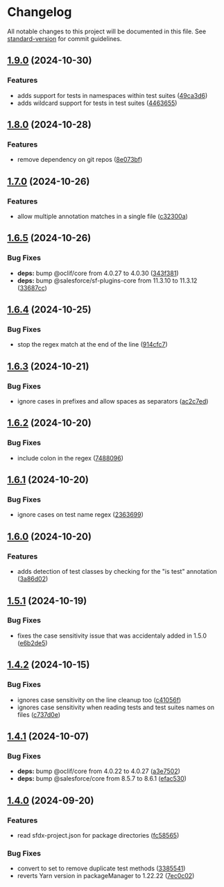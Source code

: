 <!-- markdownlint-disable MD024 MD025 -->
<!-- markdown-link-check-disable -->

# Changelog

All notable changes to this project will be documented in this file. See [standard-version](https://github.com/conventional-changelog/standard-version) for commit guidelines.

## [1.9.0](https://github.com/renatoliveira/apex-test-list/compare/v1.8.0...v1.9.0) (2024-10-30)


### Features

* adds support for tests in namespaces within test suites ([49ca3d6](https://github.com/renatoliveira/apex-test-list/commit/49ca3d66e1ab38dbf0123b7e3215f1dd4df556ef))
* adds wildcard support for tests in test suites ([4463655](https://github.com/renatoliveira/apex-test-list/commit/4463655950bb3273f75ec0aabb7e481f172dba6f))

## [1.8.0](https://github.com/renatoliveira/apex-test-list/compare/v1.7.0...v1.8.0) (2024-10-28)


### Features

* remove dependency on git repos ([8e073bf](https://github.com/renatoliveira/apex-test-list/commit/8e073bfa742b2b863de064c51591b26d8d9de6d5))

## [1.7.0](https://github.com/renatoliveira/apex-test-list/compare/v1.6.5...v1.7.0) (2024-10-26)


### Features

* allow multiple annotation matches in a single file ([c32300a](https://github.com/renatoliveira/apex-test-list/commit/c32300a756731bf54afab0282a4fe011e658376c))

## [1.6.5](https://github.com/renatoliveira/apex-test-list/compare/v1.6.4...v1.6.5) (2024-10-26)


### Bug Fixes

* **deps:** bump @oclif/core from 4.0.27 to 4.0.30 ([343f381](https://github.com/renatoliveira/apex-test-list/commit/343f381c908fa9ba89eca70f0add8844c8fdd98f))
* **deps:** bump @salesforce/sf-plugins-core from 11.3.10 to 11.3.12 ([33687cc](https://github.com/renatoliveira/apex-test-list/commit/33687cc48201312e0154f88beee6a515f196c647))

## [1.6.4](https://github.com/renatoliveira/apex-test-list/compare/v1.6.3...v1.6.4) (2024-10-25)


### Bug Fixes

* stop the regex match at the end of the line ([914cfc7](https://github.com/renatoliveira/apex-test-list/commit/914cfc77084aa1c76078bbc350051ea0446ea941))

## [1.6.3](https://github.com/renatoliveira/apex-test-list/compare/v1.6.2...v1.6.3) (2024-10-21)


### Bug Fixes

* ignore cases in prefixes and allow spaces as separators ([ac2c7ed](https://github.com/renatoliveira/apex-test-list/commit/ac2c7ed717f3d7314b03c2cb31827e1028164ac1))

## [1.6.2](https://github.com/renatoliveira/apex-test-list/compare/v1.6.1...v1.6.2) (2024-10-20)


### Bug Fixes

* include colon in the regex ([7488096](https://github.com/renatoliveira/apex-test-list/commit/7488096707a56eac751fdea1482cc31af976e450))

## [1.6.1](https://github.com/renatoliveira/apex-test-list/compare/v1.6.0...v1.6.1) (2024-10-20)


### Bug Fixes

* ignore cases on test name regex ([2363699](https://github.com/renatoliveira/apex-test-list/commit/2363699a259f384bf6658c44773ab7a14fc588be))

## [1.6.0](https://github.com/renatoliveira/apex-test-list/compare/v1.5.1...v1.6.0) (2024-10-20)


### Features

* adds detection of test classes by checking for the "is test" annotation ([3a86d02](https://github.com/renatoliveira/apex-test-list/commit/3a86d02380f8d263ed0983449000a93b28b4ed16))

## [1.5.1](https://github.com/renatoliveira/apex-test-list/compare/v1.4.2...v1.5.1) (2024-10-19)

### Bug Fixes

- fixes the case sensitivity issue that was accidentaly added in 1.5.0 ([e6b2de5](https://github.com/renatoliveira/apex-test-list/commit/e6b2de5eff226a4a7695281aad85a44f3fa77fde))

## [1.4.2](https://github.com/renatoliveira/apex-test-list/compare/v1.4.1...v1.4.2) (2024-10-15)

### Bug Fixes

- ignores case sensitivity on the line cleanup too ([c41056f](https://github.com/renatoliveira/apex-test-list/commit/c41056faedd6476f2bc223a1ea4f05a5a05ae35e))
- ignores case sensitivity when reading tests and test suites names on files ([c737d0e](https://github.com/renatoliveira/apex-test-list/commit/c737d0e62eec36d95a1bcd0e69f83e7cf42b694e))

## [1.4.1](https://github.com/renatoliveira/apex-test-list/compare/v1.4.0...v1.4.1) (2024-10-07)

### Bug Fixes

- **deps:** bump @oclif/core from 4.0.22 to 4.0.27 ([a3e7502](https://github.com/renatoliveira/apex-test-list/commit/a3e750201e23cdf1bf8a17652cd1d2854cc38007))
- **deps:** bump @salesforce/core from 8.5.7 to 8.6.1 ([efac530](https://github.com/renatoliveira/apex-test-list/commit/efac530945c589605a70363a777ba0c7b5aabed5))

## [1.4.0](https://github.com/renatoliveira/apex-test-list/compare/v1.1.0...v1.4.0) (2024-09-20)

### Features

- read sfdx-project.json for package directories ([fc58565](https://github.com/renatoliveira/apex-test-list/commit/fc58565a7e7d036393bb667de4447daca6f976f3))

### Bug Fixes

- convert to set to remove duplicate test methods ([3385541](https://github.com/renatoliveira/apex-test-list/commit/3385541b86d9570a89bb4a33a771baecc824c826))
- reverts Yarn version in packageManager to 1.22.22 ([7ec0c02](https://github.com/renatoliveira/apex-test-list/commit/7ec0c02b52ae7b9f98052cd1dc7c81573f449dbb))
